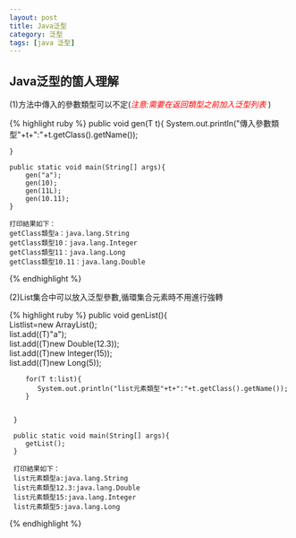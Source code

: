 ```yaml
---
layout: post
title: Java泛型
category: 泛型 
tags: [java 泛型]
---
```

## Java泛型的箇人理解    

(1)方法中傳入的參數類型可以不定(<font style="color:red;font-style:italic">注意:需要在返回類型之前加入泛型列表 </font>)  

{% highlight ruby %}
    public <T> void gen(T t){
        System.out.println("傳入參數類型"+t+":"+t.getClass().getName());

    }  

    public static void main(String[] args){   
        gen("a");  
		gen(10);  
		gen(11L);  
		gen(10.11);  
    }

    打印結果如下：  
    getClass類型a：java.lang.String  
    getClass類型10：java.lang.Integer  
    getClass類型11：java.lang.Long  
    getClass類型10.11：java.lang.Double  
{% endhighlight %}

(2)List集合中可以放入泛型參數,循環集合元素時不用進行強轉  

  {% highlight ruby %}
     public void genList(){  
     	List<T>list=new ArrayList<T>();  
     	list.add((T)"a");  
		list.add((T)new Double(12.3));  
		list.add((T)new Integer(15));  
		list.add((T)new Long(5));  

        for(T t:list){  
           System.out.println("list元素類型"+t+":"+t.getClass().getName());  
        }


     }

     public static void main(String[] args){ 
     	getList();  
     }

     打印結果如下：  
     list元素類型a:java.lang.String  
     list元素類型12.3:java.lang.Double  
     list元素類型15:java.lang.Integer  
     list元素類型5:java.lang.Long  

  {% endhighlight %}






